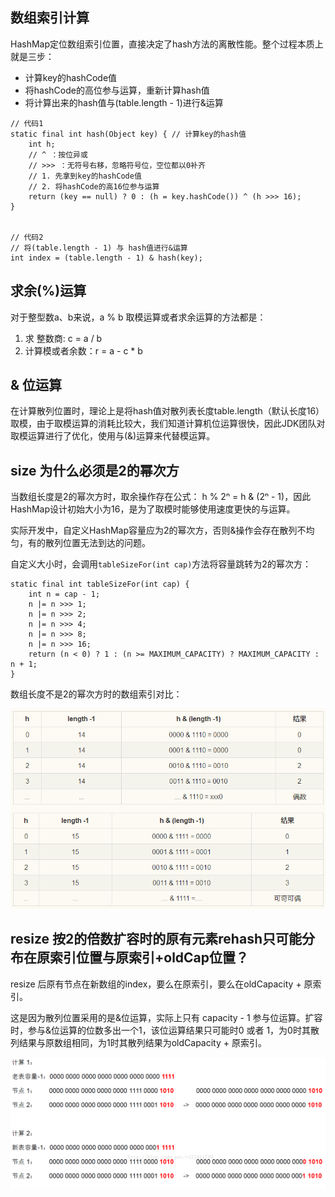 
## 数组索引计算
HashMap定位数组索引位置，直接决定了hash方法的离散性能。整个过程本质上就是三步：
    
- 计算key的hashCode值
- 将hashCode的高位参与运算，重新计算hash值
- 将计算出来的hash值与(table.length - 1)进行&运算
    
```
// 代码1
static final int hash(Object key) { // 计算key的hash值
    int h;
    // ^ ：按位异或
    // >>> ：无符号右移，忽略符号位，空位都以0补齐
    // 1. 先拿到key的hashCode值
    // 2. 将hashCode的高16位参与运算
    return (key == null) ? 0 : (h = key.hashCode()) ^ (h >>> 16);
}


// 代码2
// 将(table.length - 1) 与 hash值进行&运算
int index = (table.length - 1) & hash(key);

```
    

## 求余(%)运算
对于整型数a、b来说，a % b 取模运算或者求余运算的方法都是：
1. 求 整数商: c = a / b
2. 计算模或者余数：r = a - c * b
    

## & 位运算
在计算散列位置时，理论上是将hash值对散列表长度table.length（默认长度16）取模，由于取模运算的消耗比较大，我们知道计算机位运算很快，因此JDK团队对取模运算进行了优化，使用与(&)运算来代替模运算。
    

## size 为什么必须是2的幂次方
当数组长度是2的幂次方时，取余操作存在公式： h % 2ⁿ = h & (2ⁿ - 1)，因此HashMap设计初始大小为16，是为了取模时能够使用速度更快的与运算。
    
实际开发中，自定义HashMap容量应为2的幂次方，否则&操作会存在散列不均匀，有的散列位置无法到达的问题。
    
自定义大小时，会调用`tableSizeFor(int cap)`方法将容量跳转为2的幂次方：
    
```
static final int tableSizeFor(int cap) {
    int n = cap - 1;
    n |= n >>> 1;
    n |= n >>> 2;
    n |= n >>> 4;
    n |= n >>> 8;
    n |= n >>> 16;
    return (n < 0) ? 1 : (n >= MAXIMUM_CAPACITY) ? MAXIMUM_CAPACITY : n + 1;
}
```
    
数组长度不是2的幂次方时的数组索引对比：
    
![hash](../../../../resources/images/collection/hashmap-hash.png) 
    

## resize 按2的倍数扩容时的原有元素rehash只可能分布在原索引位置与原索引+oldCap位置？
resize 后原有节点在新数组的index，要么在原索引，要么在oldCapacity + 原索引。
    
这是因为散列位置采用的是&位运算，实际上只有 capacity - 1 参与位运算。扩容时，参与&位运算的位数多出一个1，该位运算结果只可能时0 或者 1，为0时其散列结果与原数组相同，为1时其散列结果为oldCapacity + 原索引。
    
![rehash](../../../../resources/images/collection/hashmap-rehash.png) 
    

